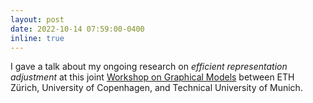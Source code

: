 ```yaml
---
layout: post
date: 2022-10-14 07:59:00-0400
inline: true
---
```


I gave a talk about my ongoing research on *efficient representation adjustment* at this joint [Workshop on Graphical Models](https://wiki.tum.de/display/mathstat/ETH-UCPH-TUM+Workshop+on+Graphical+Models) between ETH Zürich, University of Copenhagen, and Technical University of Munich.

